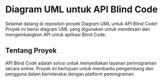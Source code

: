 # Diagram UML untuk API Blind Code

Selamat datang di repositori proyek Diagram UML untuk API Blind Code! Proyek ini berisi diagram UML yang digunakan untuk mendesain dan mengembangkan API untuk aplikasi Blind Code.

## Tentang Proyek

API Blind Code adalah solusi untuk menyediakan layanan pemrograman secara online. Proyek ini bertujuan untuk membantu pengembang dan pengguna dalam berinteraksi dengan platform pemrograman.